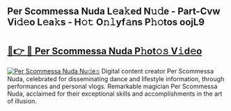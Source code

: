 ## Per Scommessa Nuda L𝚎a𝚔ed N𝚞𝚍e - Part-Cvw Vi𝚍𝚎o L𝚎a𝚔s - H𝚘𝚝 O𝚗𝚕yf𝚊ns P𝚑𝚘tos oojL9

# <h2><a href="http://kf1dfu.oniu.top/?m=Per+Scommessa+Nuda">🔗👉 🔴 Per Scommessa Nuda P𝚑ot𝚘𝚜 V𝚒d𝚎o</a></h2>

[![Per Scommessa Nuda Nu𝚍e𝚜](https://i.imgur.com/0qMVB7G.gif)](http://kf1dfu.oniu.top/?m=Per+Scommessa+Nuda)
Digital content creator Per Scommessa Nuda, celebrated for disseminating dance and lifestyle information, through performances and personal vlogs. Remarkable magician Per Scommessa Nuda, acclaimed for their exceptional skills and accomplishments in the art of illusion.  
